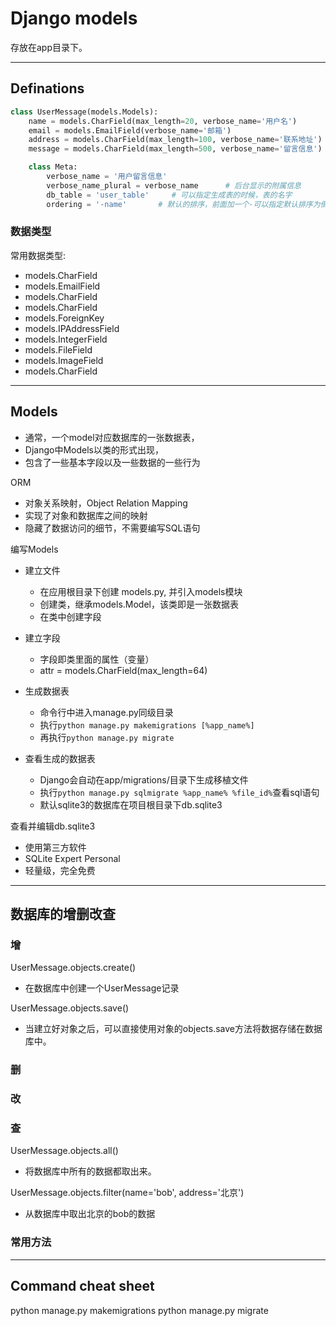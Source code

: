 # Django models

存放在app目录下。


----------------------------------------------------------------------------------------------------
## Definations

```python
class UserMessage(models.Models):
    name = models.CharField(max_length=20, verbose_name='用户名')
    email = models.EmailField(verbose_name='邮箱')
    address = models.CharField(max_length=100, verbose_name='联系地址')
    message = models.CharField(max_length=500, verbose_name='留言信息')

    class Meta:
        verbose_name = '用户留言信息'
        verbose_name_plural = verbose_name      # 后台显示的附属信息
        db_table = 'user_table'     # 可以指定生成表的时候，表的名字
        ordering = '-name'       # 默认的排序，前面加一个-可以指定默认排序为倒序排序

```


### 数据类型
常用数据类型:
* models.CharField
* models.EmailField
* models.CharField
* models.CharField
* models.ForeignKey
* models.IPAddressField
* models.IntegerField
* models.FileField
* models.ImageField
* models.CharField


----------------------------------------------------------------------------------------------------
## Models

* 通常，一个model对应数据库的一张数据表，
* Django中Models以类的形式出现，
* 包含了一些基本字段以及一些数据的一些行为

ORM 
* 对象关系映射，Object Relation Mapping
* 实现了对象和数据库之间的映射
* 隐藏了数据访问的细节，不需要编写SQL语句

编写Models
* 建立文件
  * 在应用根目录下创建 models.py, 并引入models模块
  * 创建类，继承models.Model，该类即是一张数据表
  * 在类中创建字段

* 建立字段
  * 字段即类里面的属性（变量）
  * attr = models.CharField(max_length=64)

* 生成数据表
  * 命令行中进入manage.py同级目录
  * 执行`python manage.py makemigrations [%app_name%]`
  * 再执行`python manage.py migrate`

* 查看生成的数据表
  * Django会自动在app/migrations/目录下生成移植文件
  * 执行`python manage.py sqlmigrate %app_name% %file_id%`查看sql语句
  * 默认sqlite3的数据库在项目根目录下db.sqlite3


查看并编辑db.sqlite3
* 使用第三方软件
* SQLite Expert Personal
* 轻量级，完全免费



----------------------------------------------------------------------------------------------------
## 数据库的增删改查

### 增

UserMessage.objects.create()
  * 在数据库中创建一个UserMessage记录

UserMessage.objects.save()
  * 当建立好对象之后，可以直接使用对象的objects.save方法将数据存储在数据库中。

### 删


### 改


### 查

UserMessage.objects.all()
  * 将数据库中所有的数据都取出来。

UserMessage.objects.filter(name='bob', address='北京')
  * 从数据库中取出北京的bob的数据




### 常用方法






----------------------------------------------------------------------------------------------------
## Command cheat sheet

python manage.py makemigrations
python manage.py migrate

